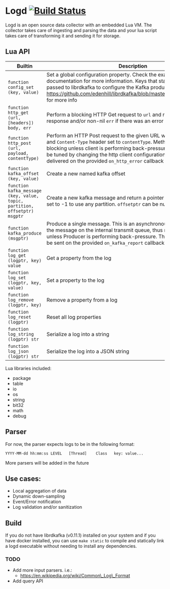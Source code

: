 # Logd [![Build Status](https://travis-ci.org/ernestrc/logd.svg)](https://travis-ci.org/ernestrc/logd)
Logd is an open source data collector with an embedded Lua VM. The collector takes care of ingesting and parsing the data and your lua script takes care of transforming it and sending it for storage.

## Lua API
| Builtin | Description |
| --- | --- |
| `function config_set (key, value)` | Set a global configuration property. Check the examples and the Go documentation for more information. Keys that start with `kafka.` will be passed to librdkafka to configure the Kafka producer. Check https://github.com/edenhill/librdkafka/blob/master/CONFIGURATION.md for more info |
| `function http_get (url, [headers]) body, err` | Perform a blocking HTTP Get request to `url` and return the `body` of the response and/or non-nil `err` if there was an error |
| `function http_post  (url, payload, contentType)` | Perform an HTTP Post request to the given URL with the given `payload` and `Content-Type` header set to `contentType`. Method call is non-blocking unless client is performing back-pressure. Back-pressure can be tuned by changing the http client configuration. Errors will be delivered on the provided `on_http_error` callback if specified |
| `function kafka_offset (key, value)` | Create a new named kafka offset |
| `function kafka_message (key, value, topic, partition, offsetptr) msgptr` | Create a new kafka message and return a pointer to it. `partition` can be set to -1 to use any partition. `offsetptr` can be null |
| `function kafka_produce  (msgptr)` |  Produce a single message. This is an asynchronous call that enqueues the message on the internal transmit queue, thus returning immediately unless Producer is performing back-pressure. The delivery report will be sent on the provided `on_kafka_report` callback if specified |
| `function log_get (logptr, key) value` | Get a property from the log |
| `function log_set (logptr, key, value)` | Set a property to the log |
| `function log_remove (logptr, key)` | Remove a property from a log |
| `function log_reset (logptr)` | Reset all log properties |
| `function log_string  (logptr) str` | Serialize a log into a string |
| `function log_json (logptr) str` | Serialize the log into a JSON string |

Lua libraries included:
- package
- table
- io
- os
- string
- bit32
- math
- debug

## Parser
For now, the parser expects logs to be in the following format:
```
YYYY-MM-dd hh:mm:ss	LEVEL	[Thread]	Class	key: value...
```
More parsers will be added in the future

## Use cases:
- Local aggregation of data
- Dynamic down-sampling
- Event/Error notification
- Log validation and/or sanitization

## Build
If you do not have librdkafka (v0.11.1) installed on your system and if you have docker installed, you can use `make static` to compile and statically link a logd executable without needing to install any dependencies.

### TODO
- Add more input parsers. i.e.:
	- https://en.wikipedia.org/wiki/Common\_Log\_Format
- Add query API
